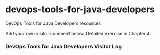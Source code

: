 # devops-tools-for-java-developers
DevOps Tools for Java Developers resources

Add your own visitor comment below. Detailed exercise in Chapter 4.

### DevOps Tools for Java Developers Visitor Log
